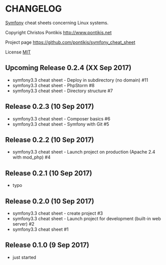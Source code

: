 CHANGELOG
==========

[Symfony](https://symfony.com) cheat sheets concerning Linux systems. 

Copyright Christos Pontikis http://www.pontikis.net

Project page https://github.com/pontikis/symfony_cheat_sheet

License [MIT](https://github.com/pontikis/symfony_cheat_sheet/blob/master/LICENSE)


Upcoming Release 0.2.4 (XX Sep 2017)
-------------------------

* symfony3.3 cheat sheet - Deploy in subdirectory (no domain) #11
* symfony3.3 cheat sheet - PhpStorm #8
* symfony3.3 cheat sheet - Directory structure #7

Release 0.2.3 (10 Sep 2017)
-------------------------

* symfony3.3 cheat sheet - Composer basics #6
* symfony3.3 cheat sheet - Symfony with Git #5


Release 0.2.2 (10 Sep 2017)
-------------------------

* symfony3.3 cheat sheet - Launch project on production (Apache 2.4 with mod_php) #4

Release 0.2.1 (10 Sep 2017)
-------------------------

* typo

Release 0.2.0 (10 Sep 2017)
-------------------------

* symfony3.3 cheat sheet - create project #3
* symfony3.3 cheat sheet - Launch project for development (built-in web server) #2
* symfony3.3 cheat sheet #1


Release 0.1.0 (9 Sep 2017)
-------------------------

* just started